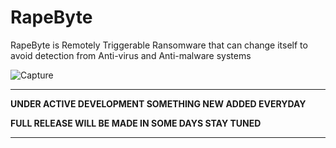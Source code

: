 # RapeByte
RapeByte is Remotely Triggerable Ransomware that can change itself to avoid detection from Anti-virus and Anti-malware systems

![Capture](https://static.wikia.nocookie.net/powerlisting/images/8/8f/Ghost_Rider_%28Marvel_Comics%29.gif/revision/latest/top-crop/width/360/height/450?cb=20190115171552)

---

**UNDER ACTIVE DEVELOPMENT SOMETHING NEW ADDED EVERYDAY**

**FULL RELEASE WILL BE MADE IN SOME DAYS STAY TUNED**

---
